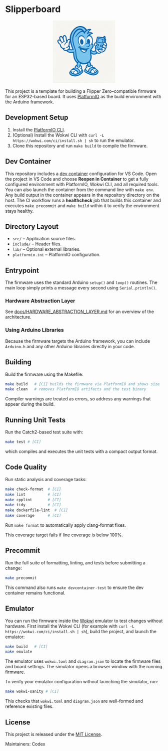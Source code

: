 # Slipperboard

<p align="center">
  <img src="assets/repo-logo.png" alt="Slipperboard logo" width="200" />
</p>

This project is a template for building a Flipper Zero–compatible firmware for an ESP32-based board. It uses [PlatformIO](https://platformio.org/) as the build environment with the Arduino framework.

## Development Setup

1. Install the [PlatformIO CLI](https://platformio.org/install).
2. (Optional) Install the Wokwi CLI with `curl -L https://wokwi.com/ci/install.sh | sh` to run the emulator.
3. Clone this repository and run `make build` to compile the firmware.

## Dev Container

This repository includes a [dev container](https://containers.dev/) configuration
for VS Code. Open the project in VS Code and choose **Reopen in Container** to
get a fully configured environment with PlatformIO, Wokwi CLI, and all required
tools. You can also launch the container from the command line with
`make env`. Any build output in the container appears in the repository directory
on the host. The CI workflow runs a **healthcheck** job that builds this
container and executes `make precommit` and `make build` within it to verify the
environment stays healthy.

## Directory Layout

- `src/` – Application source files.
- `include/` – Header files.
- `lib/` – Optional external libraries.
- `platformio.ini` – PlatformIO configuration.

## Entrypoint

The firmware uses the standard Arduino `setup()` and `loop()` routines. The main loop simply prints a message every second using `Serial.println()`.

### Hardware Abstraction Layer

See [docs/HARDWARE_ABSTRACTION_LAYER.md](docs/HARDWARE_ABSTRACTION_LAYER.md) for an overview of the architecture.

### Using Arduino Libraries

Because the firmware targets the Arduino framework, you can include `Arduino.h` and any other Arduino libraries directly in your code.

## Building

Build the firmware using the Makefile:

```bash
make build   # [CI] builds the firmware via PlatformIO and shows size
make clean   # removes PlatformIO artifacts and the test binary
```

Compiler warnings are treated as errors, so address any warnings that appear
during the build.


## Running Unit Tests

Run the Catch2-based test suite with:

```bash
make test # [CI]
```

which compiles and executes the unit tests with a compact output format.

## Code Quality

Run static analysis and coverage tasks:

```bash
make check-format  # [CI]
make lint          # [CI]
make cpplint       # [CI]
make tidy          # [CI]
make dockerfile-lint  # [CI]
make coverage      # [CI]
```

Run `make format` to automatically apply clang-format fixes.

This coverage target fails if line coverage is below 100%.

## Precommit

Run the full suite of formatting, linting, and tests before submitting a change:

```bash
make precommit
```

This command also runs `make devcontainer-test` to ensure the dev container
remains functional.

## Emulator

You can run the firmware inside the [Wokwi](https://wokwi.com/) emulator to test
changes without hardware. First install the Wokwi CLI (for example with
`curl -L https://wokwi.com/ci/install.sh | sh`), build the project, and launch the emulator:

```bash
make build   # [CI]
make emulate
```

The emulator uses `wokwi.toml` and `diagram.json` to locate the firmware files
and board settings. The simulator opens a browser window with the running
firmware.

To verify your emulator configuration without launching the simulator, run:

```bash
make wokwi-sanity # [CI]
```

This checks that `wokwi.toml` and `diagram.json` are well-formed and reference
existing files.

## License

This project is released under the [MIT License](LICENSE).

Maintainers: Codex
